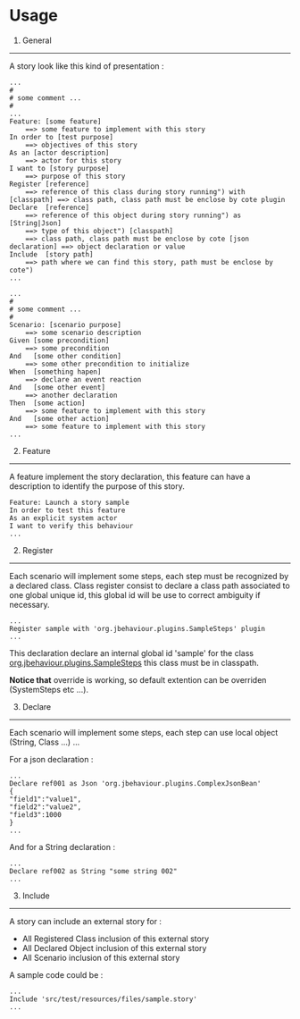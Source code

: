 Usage
=====

1. General
----------

A story look like this kind of presentation :

	...
	#
	# some comment ...
	#
	...
	Feature: [some feature]
		==> some feature to implement with this story
	In order to [test purpose]
		==> objectives of this story
	As an [actor description]
		==> actor for this story
	I want to [story purpose]
		==> purpose of this story
	Register [reference]
		==> reference of this class during story running") with [classpath] ==> class path, class path must be enclose by cote plugin
	Declare  [reference]
		==> reference of this object during story running") as   [String|Json]
		==> type of this object") [classpath]
		==> class path, class path must be enclose by cote [json declaration] ==> object declaration or value
	Include  [story path]
		==> path where we can find this story, path must be enclose by cote")
	...
	
	...
	#
	# some comment ...
	#
	Scenario: [scenario purpose]
		==> some scenario description
	Given [some precondition]
		==> some precondition
	And   [some other condition]
		==> some other precondition to initialize
	When  [something hapen]
		==> declare an event reaction
	And   [some other event]
		==> another declaration
	Then  [some action]
		==> some feature to implement with this story
	And   [some other action]
		==> some feature to implement with this story
	...

2. Feature
----------

A feature implement the story declaration, this feature can have a description to identify
the purpose of this story.

	Feature: Launch a story sample
	In order to test this feature
	As an explicit system actor
	I want to verify this behaviour
	...

2. Register
-----------

Each scenario will implement some steps, each step must be recognized by a declared class.
Class register consist to declare a class path associated to one global unique id, this global id will be use to correct ambiguity if necessary.

	...
	Register sample with 'org.jbehaviour.plugins.SampleSteps' plugin
	...

This declaration declare an internal global id 'sample' for the class [org.jbehaviour.plugins.SampleSteps](https://github.com/yroffin/jbehaviour-tools/blob/v1.1a/jbehaviour-engine/src/test/java/org/jbehaviour/plugins/SampleSteps.java)
this class must be in classpath.

**Notice that** override is working, so default extention can be overriden (SystemSteps etc ...).

3. Declare
----------

Each scenario will implement some steps, each step can use local object (String, Class ...) ...

For a json declaration :

	...
	Declare ref001 as Json 'org.jbehaviour.plugins.ComplexJsonBean'
	{
	"field1":"value1",
	"field2":"value2",
	"field3":1000
	}
	...

And for a String declaration :

	...
	Declare ref002 as String "some string 002"
	...

3. Include
----------

A story can include an external story for :

* All Registered Class inclusion of this external story
* All Declared Object inclusion of this external story
* All Scenario inclusion of this external story

A sample code could be :

	...
	Include 'src/test/resources/files/sample.story'
	...


